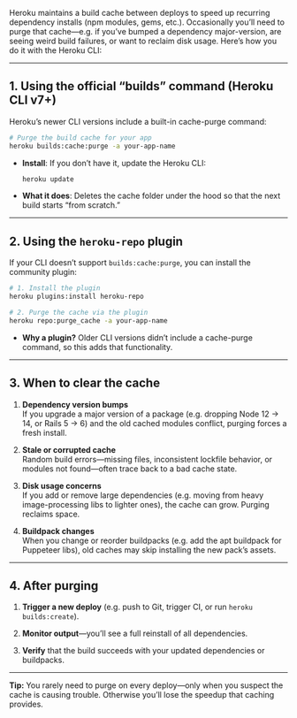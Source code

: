 Heroku maintains a build cache between deploys to speed up recurring dependency installs (npm modules, gems, etc.). Occasionally you’ll need to purge that cache—e.g. if you’ve bumped a dependency major-version, are seeing weird build failures, or want to reclaim disk usage. Here’s how you do it with the Heroku CLI:

---

## 1. Using the official “builds” command (Heroku CLI v7+)

Heroku’s newer CLI versions include a built-in cache-purge command:

```bash
# Purge the build cache for your app
heroku builds:cache:purge -a your-app-name
```

- **Install**: If you don’t have it, update the Heroku CLI:
    
    ```bash
    heroku update
    ```
    
- **What it does**: Deletes the cache folder under the hood so that the next build starts “from scratch.”
    

---

## 2. Using the `heroku-repo` plugin

If your CLI doesn’t support `builds:cache:purge`, you can install the community plugin:

```bash
# 1. Install the plugin
heroku plugins:install heroku-repo

# 2. Purge the cache via the plugin
heroku repo:purge_cache -a your-app-name
```

- **Why a plugin?** Older CLI versions didn’t include a cache-purge command, so this adds that functionality.
    

---

## 3. When to clear the cache

1. **Dependency version bumps**  
    If you upgrade a major version of a package (e.g. dropping Node 12 → 14, or Rails 5 → 6) and the old cached modules conflict, purging forces a fresh install.
    
2. **Stale or corrupted cache**  
    Random build errors—missing files, inconsistent lockfile behavior, or modules not found—often trace back to a bad cache state.
    
3. **Disk usage concerns**  
    If you add or remove large dependencies (e.g. moving from heavy image-processing libs to lighter ones), the cache can grow. Purging reclaims space.
    
4. **Buildpack changes**  
    When you change or reorder buildpacks (e.g. add the apt buildpack for Puppeteer libs), old caches may skip installing the new pack’s assets.
    

---

## 4. After purging

1. **Trigger a new deploy** (e.g. push to Git, trigger CI, or run `heroku builds:create`).
    
2. **Monitor output**—you’ll see a full reinstall of all dependencies.
    
3. **Verify** that the build succeeds with your updated dependencies or buildpacks.
    

---

**Tip:** You rarely need to purge on every deploy—only when you suspect the cache is causing trouble. Otherwise you’ll lose the speedup that caching provides.